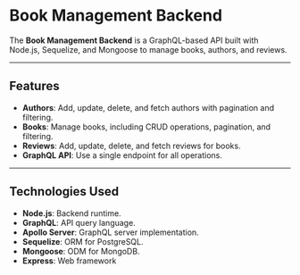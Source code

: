 # Book Management Backend

The **Book Management Backend** is a GraphQL-based API built with Node.js, Sequelize, and Mongoose to manage books, authors, and reviews.

---

## **Features**

- **Authors**: Add, update, delete, and fetch authors with pagination and filtering.
- **Books**: Manage books, including CRUD operations, pagination, and filtering.
- **Reviews**: Add, update, delete, and fetch reviews for books.
- **GraphQL API**: Use a single endpoint for all operations.

---

## **Technologies Used**

- **Node.js**: Backend runtime.
- **GraphQL**: API query language.
- **Apollo Server**: GraphQL server implementation.
- **Sequelize**: ORM for PostgreSQL.
- **Mongoose**: ODM for MongoDB.
- **Express**: Web framework

